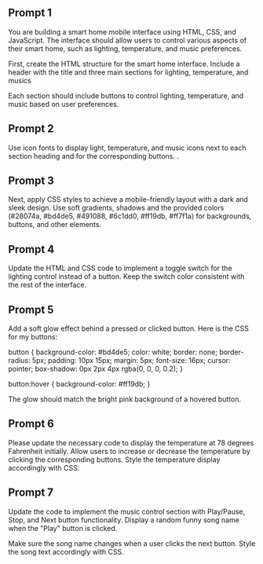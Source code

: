 ## Prompt 1
You are building a smart home mobile interface using HTML, CSS, and JavaScript.
The interface should allow users to control various aspects of their smart home,
such as lighting, temperature, and music preferences.

First, create the HTML structure for the smart home interface.
Include a header with the title and three main sections for lighting,
temperature, and musics

Each section should include buttons to control lighting, temperature,
and music based on user preferences.

## Prompt 2
Use icon fonts to display light, temperature, and music icons next to
each section heading and for the corresponding buttons. .

## Prompt 3
Next, apply CSS styles to achieve a mobile-friendly layout with a
dark and sleek design. Use soft gradients, shadows and the provided colors 
(#28074a, #bd4de5, #491088, #6c1dd0, #ff19db, #ff7f1a) for 
backgrounds, buttons, and other elements.

## Prompt 4
Update the HTML and CSS code to implement a toggle switch for 
the lighting control instead of a button. Keep the switch color 
consistent with the rest of the interface.

<!-- 
  Challenge: Button glow effect
  
  Write a short prompt for ChatGPT to provide the CSS for adding a 
  soft glow effect behind a pressed or clicked button.
 -->

## Prompt 5
Add a soft glow effect behind a pressed or clicked button. Here is the CSS for my buttons:

button {
  background-color: #bd4de5;
  color: white;
  border: none;
  border-radius: 5px;
  padding: 10px 15px;
  margin: 5px;
  font-size: 16px;
  cursor: pointer;
  box-shadow: 0px 2px 4px rgba(0, 0, 0, 0.2);
}

button:hover {
  background-color: #ff19db;
}

The glow should match the bright pink background of a hovered button.

## Prompt 6
Please update the necessary code to display the temperature at 
78 degrees Fahrenheit initially. Allow users to increase or decrease 
the temperature by clicking the corresponding buttons. 
Style the temperature display accordingly with CSS.

## Prompt 7
Update the code to implement the music control section with 
Play/Pause, Stop, and Next button functionality. Display a 
random funny song name when the "Play" button is clicked. 

Make sure the song name changes when a user clicks the next button. 
Style the song text accordingly with CSS.
